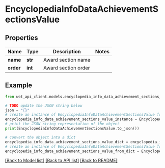 # EncyclopediaInfoDataAchievementSectionsValue


## Properties

Name | Type | Description | Notes
------------ | ------------- | ------------- | -------------
**name** | **str** | Award section name | 
**order** | **int** | Award section order | 

## Example

```python
from wot_api_client.models.encyclopedia_info_data_achievement_sections_value import EncyclopediaInfoDataAchievementSectionsValue

# TODO update the JSON string below
json = "{}"
# create an instance of EncyclopediaInfoDataAchievementSectionsValue from a JSON string
encyclopedia_info_data_achievement_sections_value_instance = EncyclopediaInfoDataAchievementSectionsValue.from_json(json)
# print the JSON string representation of the object
print(EncyclopediaInfoDataAchievementSectionsValue.to_json())

# convert the object into a dict
encyclopedia_info_data_achievement_sections_value_dict = encyclopedia_info_data_achievement_sections_value_instance.to_dict()
# create an instance of EncyclopediaInfoDataAchievementSectionsValue from a dict
encyclopedia_info_data_achievement_sections_value_from_dict = EncyclopediaInfoDataAchievementSectionsValue.from_dict(encyclopedia_info_data_achievement_sections_value_dict)
```
[[Back to Model list]](../README.md#documentation-for-models) [[Back to API list]](../README.md#documentation-for-api-endpoints) [[Back to README]](../README.md)


